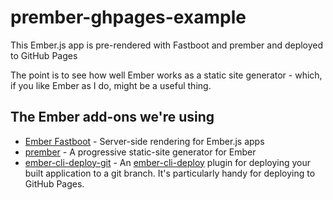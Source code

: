 # prember-ghpages-example

This Ember.js app is pre-rendered with Fastboot and prember and deployed to GitHub Pages

The point is to see how well Ember works as a static site generator - which, if you like Ember as I do, might be a useful thing.

## The Ember add-ons we're using

* [Ember Fastboot](https://github.com/ember-fastboot/ember-cli-fastboot) - Server-side rendering for Ember.js apps
* [prember](https://github.com/ef4/prember) - A progressive static-site generator for Ember
* [ember-cli-deploy-git](https://github.com/ef4/ember-cli-deploy-git) - An [ember-cli-deploy](https://github.com/ember-cli-deploy/ember-cli-deploy) plugin for deploying your built application to a git branch. It's particularly handy for deploying to GitHub Pages.
